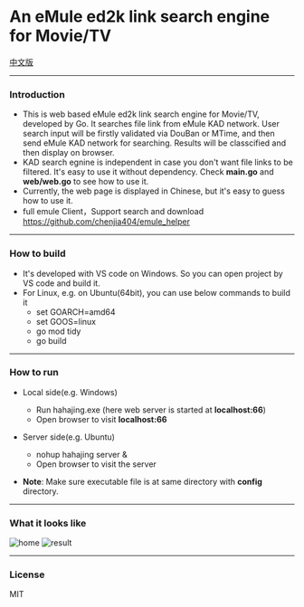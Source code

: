 # An eMule ed2k link search engine for Movie/TV

[中文版](./README_CN.md)

---
### Introduction
* This is web based eMule ed2k link search engine for Movie/TV, developed by Go. It searches file link from eMule KAD network. User search input will be firstly validated via DouBan or MTime, and then send eMule KAD network for searching. Results will be classcified and then display on browser.
* KAD search egnine is independent in case you don't want file links to be filtered. It's easy to use it without dependency. Check **main.go** and **web/web.go** to see how to use it.
* Currently, the web page is displayed in Chinese, but it's easy to guess how to use it.
* full emule Client，Support search and download https://github.com/chenjia404/emule_helper

---
### How to build
- It's developed with VS code on Windows. So you can open project by VS code and build it.
- For Linux, e.g. on Ubuntu(64bit), you can use below commands to build it
    * set GOARCH=amd64
    * set GOOS=linux
    * go mod tidy
    * go build

---
### How to run
- Local side(e.g. Windows)
    * Run hahajing.exe (here web server is started at **localhost:66**)
    * Open browser to visit **localhost:66**
- Server side(e.g. Ubuntu)
    * nohup hahajing server &
    * Open browser to visit the server
    
- **Note**: Make sure executable file is at same directory with **config** directory.

---
### What it looks like
![home](./doc/home.png)
![result](./doc/result.png)

---
### License
MIT
